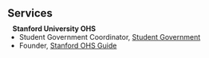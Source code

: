 <h1 id="services"></h1>

<h2 style="margin: 60px 0px 10px;">Services</h2>

<h4 style="margin:0 10px 0;">Stanford University OHS</h4>

<ul style="margin:0 0 5px;">
  <li>Student Government Coordinator, <a href="https://ohs.stanford.edu/"><autocolor> Student Government</autocolor></a>
  <li>Founder, <a href="https://www.ohsguide.com"><autocolor>Stanford OHS Guide</autocolor></a></li>

